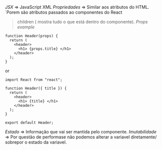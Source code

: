 *JSX* => JavaScript XML
*Propriedades* => Similar aos atributos do HTML. `Porem são atributos passados ao componentes do React
> children ( mostra tudo o que está dentro do componente).
*Props example*
```
function Header(props) {
  return (
    <header>
      <h1> {props.title} </h1>
    </header>
  );
}
```
or
```
import React from "react";

function Header({ title }) {
  return (
    <header>
      <h1> {title} </h1>
    </header>
  );
}

export default Header;
```

*Estado* => Informação que vai ser mantida pelo componente.
*Imutabilidade* => Por questão de performase não podemos alterar a variavel diretamente/ sobrepor o estado da variavel.

